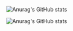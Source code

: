 ![Anurag's GitHub stats](https://github-readme-stats.vercel.app/api?username=regyeduardo&show_icons=true&theme=gotham&layout=compact)

![Anurag's GitHub stats](https://github-readme-stats.vercel.app/api/top-langs?username=regyeduardo&show_icons=true&theme=gotham&langs_count=4&layout=compact)
